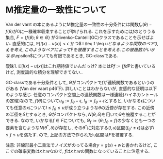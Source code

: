 # M推定量の一致性について
Van der varrt の本にあるようにM推定量の一致性の十分条件には関数$f_n(\theta) - f(\theta)$が0に一様確率収束することが挙げられる. これを示すためには$f$のとりうる集合, $F = \left\{ f(\theta); \theta \in \Theta \right\}$ がGlivenko-Cantelli(GC)クラスであることを示せばよい. 直感的には, $\mathbb{E}[l(x) - u(x)] < \epsilon$ かつ$ l \leq f \leq u$となるような関数のペア$(l, u)$を考え, このようなペアによって$F$を被覆することを考える. この被覆数がいかなる$\epsilon$についても有限であるとき, GC-classである.

曖昧1. $\mathbb{E}[l(x) - u(x)]$はこれ期待値でいんだっけ? 本には$Pf := \int_{}^{} f dP$と書いているけど, 測度論的な積分を理解できてない..

GC-classである十分条件として, $\Theta$がコンパクトで$f$が連続関数であるというのがある (Van der vaart p46下).
詳しいことはわからないが, 直感的な証明は以下のような感じ. 任意のコンパクト空間上の連続関数は一様連続(ハイネカントールの定理)なので, $f(\theta)$について$u_\theta := f_\theta - \epsilon$, $l_\theta := f_\theta + \epsilon$とすると, いかなる$\epsilon$についても任意の$x$について$l \leq f_{\theta} \leq u$が成り立つような$\theta$の近傍が存在する. この近傍の半径を$\delta$とするとき, $\Theta$がコンパクトなら, $N(\theta, \delta)$を用いて$\Theta$を被覆することができる. なので, いかなる$f \in F$についても, $\Theta_{f}:=\left\{\theta; f_{\theta} = f \right\}$の少なくとも一つの要素を含むような$N(\theta^*, \delta)$が存在し, その$\theta^*$に対応する$(l, u)$区間($f_{\theta^*}\pm \epsilon$)は必ず$l\leq f \leq u$を満たす. ので, 上記の方法で作られたlu区間は$F$を被覆する.

注意: 非線形最小二乗法でノイズがのってる場合$y = g(x) + w$と書かれるけど, ここでの確率変数は$x$と$w$なので, $f$は$x$と$w$の関数になっていることに注意する.

